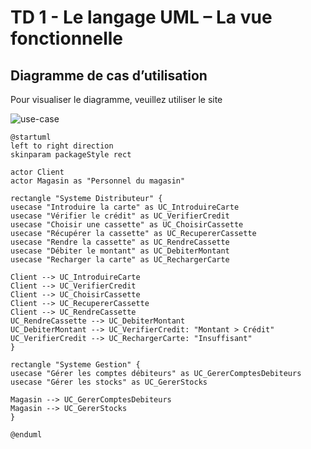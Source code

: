 # TD 1 - Le langage UML – La vue fonctionnelle

## Diagramme de cas d’utilisation

Pour visualiser le diagramme, veuillez utiliser le site 

![use-case](http://www.plantuml.com/plantuml/proxy?cache=no&src=https://raw.githubusercontent.com/uboYanis/upec/refs/heads/master/Le%20langage%20UML%20%E2%80%93%20La%20vue%20fonctionnelle/use-case.iuml)

```puml
@startuml
left to right direction
skinparam packageStyle rect

actor Client
actor Magasin as "Personnel du magasin"

rectangle "Systeme Distributeur" {
usecase "Introduire la carte" as UC_IntroduireCarte
usecase "Vérifier le crédit" as UC_VerifierCredit
usecase "Choisir une cassette" as UC_ChoisirCassette
usecase "Récupérer la cassette" as UC_RecupererCassette
usecase "Rendre la cassette" as UC_RendreCassette
usecase "Débiter le montant" as UC_DebiterMontant
usecase "Recharger la carte" as UC_RechargerCarte

Client --> UC_IntroduireCarte
Client --> UC_VerifierCredit
Client --> UC_ChoisirCassette
Client --> UC_RecupererCassette
Client --> UC_RendreCassette
UC_RendreCassette --> UC_DebiterMontant
UC_DebiterMontant --> UC_VerifierCredit: "Montant > Crédit"
UC_VerifierCredit --> UC_RechargerCarte: "Insuffisant"
}

rectangle "Systeme Gestion" {
usecase "Gérer les comptes débiteurs" as UC_GererComptesDebiteurs
usecase "Gérer les stocks" as UC_GererStocks

Magasin --> UC_GererComptesDebiteurs
Magasin --> UC_GererStocks
}

@enduml
```
